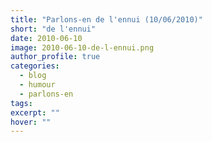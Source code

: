 ```yaml
---
title: "Parlons-en de l'ennui (10/06/2010)"
short: "de l'ennui"
date: 2010-06-10
image: 2010-06-10-de-l-ennui.png
author_profile: true
categories:
  - blog
  - humour
  - parlons-en
tags:
excerpt: ""
hover: ""
---
```

